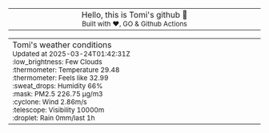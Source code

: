 
<div align="center">
<table>
<tbody>
<td align="center">
<img width="2000" height="0"><br>
Hello, this is Tomi's github 👋<br>
<sup>Built with ❤️, GO & Github Actions</sup><br>
<img width="2000" height="0">
</td>
</tbody>
</table>
</div>
<table>
<tbody>
<td align="left">
<img width="2000" height="0"><br>
Tomi's weather conditions<br>
<sup>Updated at 2025-03-24T01:42:31Z</sup><br>
<sup>:low_brightness: Few Clouds</sup><br>
<sup>:thermometer: Temperature 29.48 </sup><br>
<sup>:thermometer: Feels like 32.99</sup><br>
<sup>:sweat_drops: Humidity 66%</sup><br>
<sup>:mask: PM2.5 226.75 μg/m3</sup><br>
<sup>:cyclone: Wind 2.86m/s </sup><br>
<sup>:telescope: Visibility 10000m </sup><br>
<sup>:droplet: Rain 0mm/last 1h </sup><br>
<img width="2000" height="0">
</td>
<td align="left">
<img width="2000" height="0"><br>
<br>
<img width="2000" height="0">
</td>
</tbody>
</table>
</div>
    